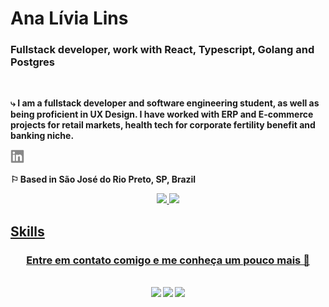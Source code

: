 # Ana Lívia Lins

<h3 align="left"><b>Fullstack developer, work with React, Typescript, Golang and Postgres<b></h3><br>

⤷ I am a fullstack developer and software engineering student, as well as being proficient in UX Design. I have worked with ERP and E-commerce projects for retail markets, health tech for corporate fertility benefit and banking niche.

<a aligh="left" href="https://www.linkedin.com/in/analivialins" target="_blank" rel="noreferrer noopener"><img src="https://raw.githubusercontent.com/0xShapeShifter/dev-story/master/public/images/socials/linkedin.svg" alt="LinkedIn" width="22" height="22" /></a>
  
⚐ Based in São José do Rio Preto, SP, Brazil
 
<div align="center">
  <a href="https://github.com/analivialins">
  <img height="150em" src="https://github-readme-stats.vercel.app/api?username=analivialins&show_icons=true&theme=aura_dark&include_all_commits=true&count_private=true"/>
     <img height="150em" src="https://github-readme-stats.vercel.app/api/top-langs/?username=analivialins&layout=compact&langs_count=7&theme=aura_dark"/>
</div>
  
  ## Skills

<h3 align="center"><b>Entre em contato comigo e me conheça um pouco mais 💭<b></h3><br>
  
<div align="center"> 
  <a href="https://instagram.com/analivia.lins" target="https://instagram.com/analivia.lins"><img src="https://img.shields.io/badge/-Instagram-%23E4405F?style=for-the-badge&logo=instagram&logoColor=white" target="_blank"></a>
  <a href = "mailto:livialins.contato@gmail.com"><img src="https://img.shields.io/badge/-Gmail-%23333?style=for-the-badge&logo=gmail&logoColor=white" target="mailto:livialins.contato@gmail.com"></a>
  <a href="https://www.linkedin.com/in/analivialins" target="https://www.linkedin.com/in/analivialins"><img src="https://img.shields.io/badge/-LinkedIn-%230077B5?style=for-the-badge&logo=linkedin&logoColor=white" target="_blank"></a> 
</div><br>

